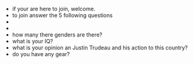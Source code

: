 - if your are here to join, welcome.
- to join answer the 5 following questions
-
-
- how many there genders are there?
- what is your IQ?
- what is your opinion an Justin Trudeau and his action to this country?
- do you have any gear?
  

<!---
Member-kwg/Member-kwg is a ✨ special ✨ repository because its `README.md` (this file) appears on your GitHub profile.
You can click the Preview link to take a look at your changes.
--->
